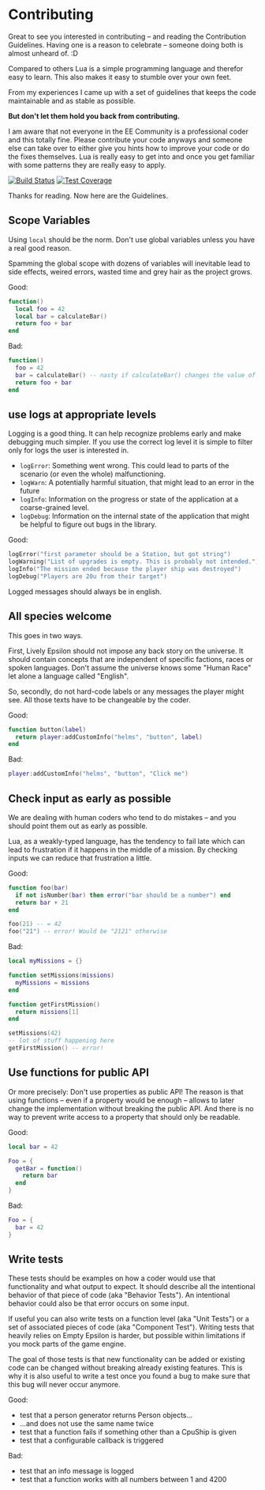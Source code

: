 # Contributing

Great to see you interested in contributing – and reading the Contribution Guidelines. Having one is a reason to
celebrate – someone doing both is almost unheard of. :D

Compared to others Lua is a simple programming language and therefor easy to learn. This also makes it easy to
stumble over your own feet.

From my experiences I came up with a set of guidelines that keeps the code maintainable and as stable as possible.

**But don't let them hold you back from contributing.**

I am aware that not everyone in the EE Community is a professional coder and this totally fine.
Please contribute your code anyways and someone else can take over to either give you hints how to improve your
code or do the fixes themselves. Lua is really easy to get into and once you get familiar with some patterns they are
really easy to apply.

[![Build Status](https://travis-ci.org/czenker/lively-epsilon.svg?branch=master)](https://travis-ci.org/czenker/lively-epsilon)
[![Test Coverage](https://codecov.io/github/czenker/lively-epsilon/branch/master/graphs/badge.svg)](https://codecov.io/gh/czenker/lively-epsilon)

Thanks for reading. Now here are the Guidelines.


## Scope Variables

Using `local` should be the norm. Don't use global variables unless you have a real good reason.

Spamming the global scope with dozens of variables will inevitable lead to side effects, weired errors, wasted time and grey hair as the project grows.

Good:

```lua
function()
  local foo = 42
  local bar = calculateBar()
  return foo + bar
end
```

Bad:

```lua
function()
  foo = 42
  bar = calculateBar() -- nasty if calculateBar() changes the value of "foo"
  return foo + bar
end
```

## use logs at appropriate levels

Logging is a good thing. It can help recognize problems early and make debugging much simpler. If you use the correct log level it is simple to filter only for logs the user is interested in.

* `logError`: Something went wrong. This could lead to parts of the scenario (or even the whole) malfunctioning.
* `logWarn`: A potentially harmful situation, that might lead to an error in the future
* `logInfo`: Information on the progress or state of the application at a coarse-grained level.
* `logDebug`: Information on the internal state of the application that might be helpful to figure out bugs in the library.

Good:

```lua
logError("first parameter should be a Station, but got string")
logWarning("List of upgrades is empty. This is probably not intended.")
logInfo("The mission ended because the player ship was destroyed")
logDebug("Players are 20u from their target")
```
Logged messages should always be in english.

## All species welcome

This goes in two ways.

First, Lively Epsilon should not impose any back story on the universe. It should contain concepts that are independent of specific factions, races or spoken languages. Don't assume the universe knows some "Human Race" let alone a language called "English".

So, secondly, do not hard-code labels or any messages the player might see. All those texts have to be changeable by the coder.

Good:

```lua
function button(label)
  return player:addCustomInfo("helms", "button", label)
end
```

Bad:

```lua
player:addCustomInfo("helms", "button", "Click me")
```

## Check input as early as possible

We are dealing with human coders who tend to do mistakes – and you should point them out as early as possible.

Lua, as a weakly-typed language, has the tendency to fail late which can lead to frustration if it happens in the middle of a mission. By checking inputs we can reduce that frustration a little.

Good:

```lua
function foo(bar)
  if not isNumber(bar) then error("bar should be a number") end
  return bar + 21
end

foo(21) -- = 42
foo("21") -- error! Would be "2121" otherwise
```

Bad:

```lua
local myMissions = {}

function setMissions(missions)
  myMissions = missions
end

function getFirstMission()
  return missions[1]
end

setMissions(42)
-- lot of stuff happening here
getFirstMission() -- error!
```

## Use functions for public API

Or more precisely: Don't use properties as public API! The reason is that using functions – even if a property would be enough – allows to later change the implementation without breaking the public API. And there is no way to prevent write access to a property that should only be readable.

Good:

```lua
local bar = 42

Foo = {
  getBar = function()
    return bar
  end
}
```

Bad:

```lua
Foo = {
  bar = 42
}
```

## Write tests

These tests should be examples on how a coder would use that functionality and what output to expect. It should describe all the intentional behavior of that piece of code (aka "Behavior Tests"). An intentional behavior could also be that error occurs on some input.

If useful you can also write tests on a function level (aka "Unit Tests") or a set of associated pieces of code (aka "Component Test"). Writing tests that heavily relies on Empty Epsilon is harder, but possible within limitations if you mock parts of the game engine.

The goal of those tests is that new functionality can be added or existing code can be changed without breaking already existing features. This is why it is also useful to write a test once you found a bug to make sure that this bug will never occur anymore.

Good:

* test that a person generator returns Person objects...
* ...and does not use the same name twice
* test that a function fails if something other than a CpuShip is given
* test that a configurable callback is triggered

Bad:

* test that an info message is logged
* test that a function works with all numbers between 1 and 4200
